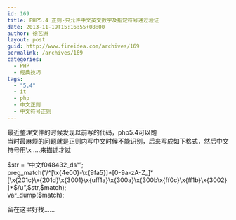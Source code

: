 ```yaml
---
id: 169
title: PHP5.4 正则-只允许中文英文数字及指定符号通过验证
date: 2013-11-19T15:16:55+08:00
author: 徐艺洲
layout: post
guid: http://www.fireidea.com/archives/169
permalink: /archives/169
categories:
  - PHP
  - 经典技巧
tags:
  - "5.4"
  - it
  - php
  - 中文正则
  - 中文符号正则
---
```

<div id="sina_keyword_ad_area2" class="articalContent   ">
  最近整理文件的时候发现以前写的代码，php5.4可以跑<br />当时最麻烦的问题就是正则内写中文时候不能识别，后来写成如下格式，然后中文符号用\x &#8230;.来描述才过</p> 
  
  <p>
    $str = &#8220;中文f048432_ds“&#8221;;<br />preg_match(&#8220;/^[\x{4e00}-\x{9fa5}]*[0-9a-zA-Z_]*[\x{201c}\x{201d}\x{3001}\x{uff1a}\x{300a}\x{300b\x{ff0c}\x{ff1b}\x{3002}]*$/u&#8221;,$str,$match);<br />var_dump($match);
  </p>
  
  <p>
    留在这里好找……
  </p>